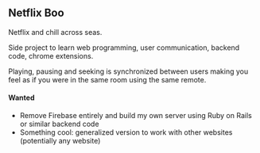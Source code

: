 Netflix Boo
------------------------------
Netflix and chill across seas.

Side project to learn web programming, user communication, backend code, chrome extensions.

Playing, pausing and seeking is synchronized between users making you feel as if you were in the same room using the same remote.

#### Wanted
- Remove Firebase entirely and build my own server using Ruby on Rails or similar backend code
- Something cool: generalized version to work with other websites (potentially any website)
